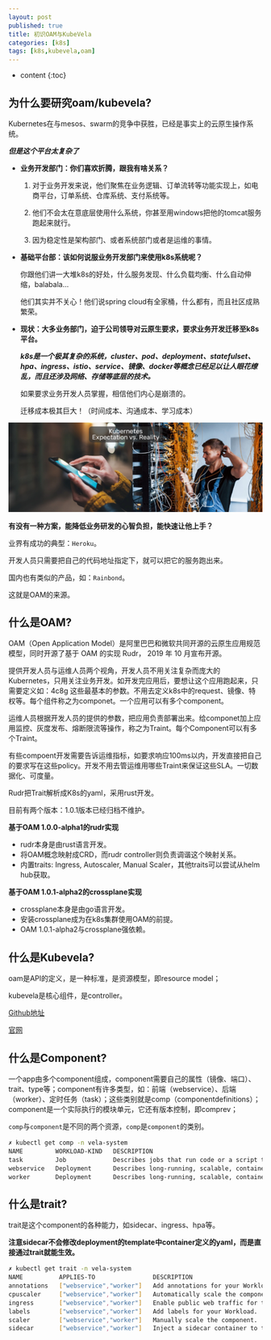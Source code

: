 ```yaml
---
layout: post
published: true
title: 初识OAM与KubeVela
categories: [k8s]
tags: [k8s,kubevela,oam]
---
```

* content
{:toc}

## 为什么要研究oam/kubevela?

Kubernetes在与mesos、swarm的竞争中获胜，已经是事实上的云原生操作系统。

***但是这个平台太复杂了***

- **业务开发部门：你们喜欢折腾，跟我有啥关系？**  
  
  1. 对于业务开发来说，他们聚焦在业务逻辑、订单流转等功能实现上，如电商平台，订单系统、仓库系统、支付系统等。  

  2. 他们不会太在意底层使用什么系统，你甚至用windows把他的tomcat服务跑起来就行。

  3. 因为稳定性是架构部门、或者系统部门或者是运维的事情。

- **基础平台部：该如何说服业务开发部门来使用k8s系统呢？**  

    你跟他们讲一大堆k8s的好处，什么服务发现、什么负载均衡、什么自动伸缩，balabala...

    他们其实并不关心！他们说spring cloud有全家桶，什么都有，而且社区成熟繁荣。

- **现状：大多业务部门，迫于公司领导对云原生要求，要求业务开发迁移至k8s平台。**

    ***k8s是一个极其复杂的系统，cluster、pod、deployment、statefulset、hpa、ingress、istio、service、镜像、docker等概念已经足以让人眼花缭乱，而且还涉及网络、存储等底层的技术。***

    如果要求业务开发人员掌握，相信他们内心是崩溃的。

    迁移成本极其巨大！（时间成本、沟通成本、学习成本）

![Optimized-Kubernetes-Expectation-vs-Reality-1](/styles/images/Optimized-Kubernetes-Expectation-vs-Reality-1.png)

**有没有一种方案，能降低业务研发的心智负担，能快速让他上手？**

业界有成功的典型：`Heroku`。

开发人员只需要把自己的代码地址指定下，就可以把它的服务跑出来。

国内也有类似的产品，如：`Rainbond`。

这就是OAM的来源。

## 什么是OAM?

OAM（Open Application Model）是阿里巴巴和微软共同开源的云原生应用规范模型，同时开源了基于 OAM 的实现 Rudr， 2019 年 10 月宣布开源。

提供开发人员与运维人员两个视角，开发人员不用关注复杂而庞大的Kubernetes，只用关注业务开发。如开发完应用后，要想让这个应用跑起来，只需要定义如：4c8g 这些最基本的参数。不用去定义k8s中的request、镜像、特权等。每个组件称之为componet。一个应用可以有多个component。

运维人员根据开发人员的提供的参数，把应用负责部署出来。给componet加上应用监控、灰度发布、熔断限流等操作，称之为Traint。每个Component可以有多个Traint。

有些compoent开发需要告诉运维指标，如要求响应100ms以内，开发直接把自己的要求写在这些policy。开发不用去管运维用哪些Traint来保证这些SLA。一切数据化、可度量。

Rudr把Trait解析成K8s的yaml，采用rust开发。

目前有两个版本：1.0.1版本已经归档不维护。

**基于OAM 1.0.0-alpha1的rudr实现**

- rudr本身是由rust语言开发。  
- 将OAM概念映射成CRD，而rudr controller则负责调谐这个映射关系。  
- 内置traits: Ingress, Autoscaler, Manual Scaler，其他traits可以尝试从helm hub获取。  

**基于OAM 1.0.1-alpha2的crossplane实现**

- crossplane本身是由go语言开发。  
- 安装crossplane成为在k8s集群使用OAM的前提。  
- OAM 1.0.1-alpha2与crossplane强依赖。  

## 什么是Kubevela?

oam是API的定义，是一种标准，是资源模型，即resource model；

kubevela是核心组件，是controller。

[Github地址](https://github.com/oam-dev/kubevela)

[官网](http://kubevela.io/)

## 什么是Component?

一个app由多个component组成，component需要自己的属性（镜像、端口）、trait、type等；component有许多类型，如：前端（webservice）、后端（worker）、定时任务（task）；这些类别就是comp（componentdefinitions）；component是一个实际执行的模块单元，它还有版本控制，即comprev；

`comp`与`component`是不同的两个资源，`comp`是`component`的类别。

```bash
✗ kubectl get comp -n vela-system
NAME         WORKLOAD-KIND   DESCRIPTION
task         Job             Describes jobs that run code or a script to completion.
webservice   Deployment      Describes long-running, scalable, containerized services that have a stable network endpoint to receive external network traffic from customers.
worker       Deployment      Describes long-running, scalable, containerized services that running at backend. They do NOT have network endpoint to receive external network traffic.
```

## 什么是trait?

trait是这个component的各种能力，如sidecar、ingress、hpa等。

**注意sidecar不会修改deployment的template中container定义的yaml，而是直接通过trait就能生效。**

```bash
✗ kubectl get trait -n vela-system
NAME          APPLIES-TO                DESCRIPTION
annotations   ["webservice","worker"]   Add annotations for your Workload.
cpuscaler     ["webservice","worker"]   Automatically scale the component based on CPU usage.
ingress       ["webservice","worker"]   Enable public web traffic for the component.
labels        ["webservice","worker"]   Add labels for your Workload.
scaler        ["webservice","worker"]   Manually scale the component.
sidecar       ["webservice","worker"]   Inject a sidecar container to the component.
```

